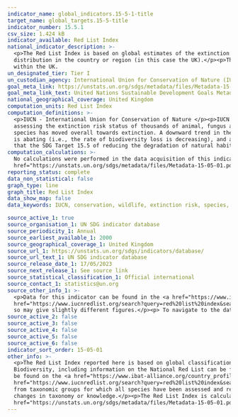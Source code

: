```yaml
---
indicator_name: global_indicators.15-5-1-title
target_name: global_targets.15-5-title
indicator_number: 15.5.1
csv_size: 1.424 kB
indicator_available: Red List Index
national_indicator_description: >-
  <p>The Red List Index is based on global estimates of the extinction risk (IUCN Red List categories) of all mammals, birds, amphibians, corals and cycads, derived from local and national data, disaggregated to the national scale and weighted by the proportion of each species's
  distribution in the country or region (in this case the UK).</p><p>The Red List Index reported here is based on global classifications for each species. In other words this Index does not indicate risk of extinction within the UK, but rather, risk of global extinction of species found
  within the UK.
un_designated_tier: Tier I
un_custodian_agency: International Union for Conservation of Nature (IUCN), BirdLife International (BLI)
goal_meta_link: https://unstats.un.org/sdgs/metadata/files/Metadata-15-05-01.pdf
goal_meta_link_text: United Nations Sustainable Development Goals Metadata (PDF 440 KB)
national_geographical_coverage: United Kingdom
computation_units: Red List Index
computation_definitions: >-
  <p>IUCN - International Union for Conservation of Nature </p><p>IUCN Red List - The IUCN Red List of Threatened Species is internationally recognised as the most respected and robust inventory of global species conservation status.  It provides a standard and repeatable method for
  assessing the extinction risk status of thousands of animal, fungus and plant species.</p><p>Red List Index - The Red List Index value ranges from 1 (all species are categorised as ‘Least Concern’) to 0 (all species are categorised as ‘Extinct’), thus indicating how far the set of
  species has moved overall towards extinction. A downward trend in the Red List Index over time means that the expected rate of future species extinctions is worsening (i.e., the rate of biodiversity loss is increasing). An upward trend means that the expected rate of species extinctions
  is abating (i.e., the rate of biodiversity loss is decreasing), and a horizontal line means that the expected rate of species extinctions remains constant, although in each of these cases it does not mean that biodiversity loss has stopped. An upward Red List Index trend would indicate
  that the SDG Target 15.5 of reducing the degradation of natural habitats and protecting threatened species is on track. A Red List Index value of 1 would indicate that biodiversity loss has been halted.</p>
computation_calculations: >-
  No calculations were performed in the data acquisition of this indicator as appropriate data was readily available in the final format specified by this indicator. For detail on calculations made prior to acquisition see the <a
  href="https://unstats.un.org/sdgs/metadata/files/Metadata-15-05-01.pdf">global metadata</a>.
reporting_status: complete
data_non_statistical: false
graph_type: line
graph_title: Red List Index
data_show_map: false
data_keywords: IUCN, conservation, wildlife, extinction risk, species, climate change, biodiversity, environment, IBAT, taxonomy

source_active_1: true
source_organisation_1: UN SDG indicator database
source_periodicity_1: Annual
source_earliest_available_1: 2000
source_geographical_coverage_1: United Kingdom
source_url_1: https://unstats.un.org/sdgs/indicators/database/
source_url_text_1: UN SDG indicator database
source_release_date_1: 17/05/2023
source_next_release_1: See source link
source_statistical_classification_1: Official international
source_contact_1: statistics@un.org
source_other_info_1: >-
  <p>Data for this indicator can be found in the <a href="https://www.ibat-alliance.org/country_profiles/GBR">IBAT (Integrated Biodiversity Assessment Tool) UK Country Profile</a> under the Species tab.</p><p>Data can also been downloaded from the <a
  href="https://www.iucnredlist.org/search?query=red%20list%20index&searchType=species"> IUCN Red List site </a> by selecting Red List Indices for Type, and filtering by National and United Kingdom.</p><p>Please note that data on the different websites may not be updated at the same time
  so may give slightly different figures.</p><p> To navigate to the data, in the search bar select '15.5.1' from the Data Series, and 'United Kingdom of Great Britain and Northern Ireland' from Countries, then select 'Show results'.</p>
source_active_2: false
source_active_3: false
source_active_4: false
source_active_5: false
source_active_6: false
indicator_sort_order: 15-05-01
other_info: >-
  <p>The Red List Index reported here is based on global classifications for each species. In other words this Index does not indicate risk of extinction within the UK but rather, risk of global extinction of species found within the UK. More detailed information on trends in UK
  Biodiversity, including information on the National Red List can be found in the <a href="https://nbn.org.uk/stateofnature2019/reports/">State of Nature Report</a>.</p><p> More information on the data, including confidence intervals, taxonomic groups of species assessed, and threats can
  be found on the <a href="https://www.ibat-alliance.org/country_profiles/GBR">IBAT (Integrated Biodiversity Assessment Tool) UK Country Profile</a> under the Species tab.</p><p>Data for the UK including the overseas territories are available on the <a
  href="https://www.iucnredlist.org/search?query=red%20list%20index&searchType=species">IUCN Red List site</a>.</p><p> The Red List Index is based on quantitative objective categories and criteria. To avoid spurious results from biased species selection, the Red List Index is calculated
  from taxonomic groups for which all species have been assessed and reassessed; and, for taxonomic groups that do not fulfil this criteria, species that are representatively sampled. Changes between categories reflect geniune improvement or deterioration in status, not as a consequence of
  changes in taxonomy or knowledge.</p><p>The Red List Index is calculated on an annual basis, however, this does not reflect re-assessment of all species, as species are not assessed every year. The full methodology, and information on limitations can be found in the <a
  href="https://unstats.un.org/sdgs/metadata/files/Metadata-15-05-01.pdf">global metadata</a> and references therin.</p><p>  Data follows the UN specification for this indicator. This indicator has been identified in collaboration with topic experts.
---
```

